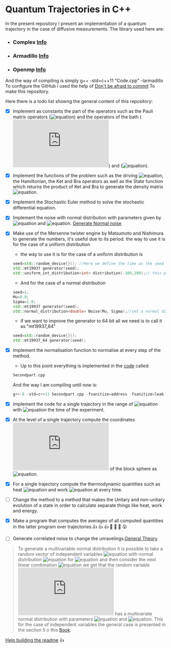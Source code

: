 # Quantum Trajectories in C++
In the present repository I present an implementation of a quantum trajectory in the case of diffusive measurements.
The library used here are:
* ### **Complex** [Info](http://www.cplusplus.com/reference/complex/)
* ### **Armadillo** [Info](http://arma.sourceforge.net/)
* ### **Openmp** [Info](https://www.openmp.org/)
And the way of compiling is simply g++ -std=c++11 "Code.cpp" -larmadillo
To configure the GitHub i used the help of [Don't be afraid to commit](http://dont-be-afraid-to-commit.readthedocs.io/en/latest/git/commandlinegit.html)
To make this repository.

Here there is a todo list showng the general content of this repository:

- [X] Implement as constants the part of the operators such as the Pauli matrix operators (![equation](https://latex.codecogs.com/gif.latex?$\sigma_i$)) and the operators of the bath (![equation](https://latex.codecogs.com/gif.latex?J)) and (![equation](https://latex.codecogs.com/gif.latex?J^{\dag})).

- [X] Implement the functions of the problem such as the driving ![equation](https://latex.codecogs.com/gif.latex?\lambda(t)), the Hamiltonian, the Ket and Bra operators as well as the State function which returns the product of Ket and Bra to generate the density matrix ![equation](https://latex.codecogs.com/gif.latex?\rho(t)).

- [X] Implement the Stochastic  Euler method to solve the stochastic differential equation. 

- [X] Implement the noise with normal distribution with parameters given by ![equation](https://latex.codecogs.com/gif.latex?\mu=0) and ![equation](https://latex.codecogs.com/gif.latex?\sigma=\sqrt{dt}). [Generate Normal noise](https://en.wikipedia.org/wiki/Box%E2%80%93Muller_transform)

- [X] Make use of the Mersenne twister engine by Matsumoto and Nishimura to generate the numbers, it's useful due to its period. the way to use it is for the case of a uniform distribution
	* the way to use it is for the case of a uniform distribution is
	```c++
	seed=std::random_device{}(); //Here we define the time as the seed
	std::mt19937 generator(seed);
	std::uniform_int_distribution<int> distribution(-100,100);// this produce a uniform distribution between -100 and 100
	```
	* And for the case of a normal distribution
	```c++
	seed=1;
	Mu=0.0;
	Sigma=1.0;
	std::mt19937 generator(seed);
  	std::normal_distribution<double> Noise(Mu, Sigma);//set a normal distribution to call it we do Noise(generator)
	```
	* if we want to improve the generator to 64 bit all we need is to call it as "mt19937_64"
	```c++
	seed=std::random_device{}();
	std::mt19937_64 generator(seed);
	```

- [X] Implement the normalisation function to normalise at every step of the method.

	* Up to this point everything is implemented in the [code](Proofs/ProofThermo) called:
	``` c++
	Secondpart.cpp
	```
	And the way I am compiling until now is:
	``` c++
	g++-8 -std=c++11 Secondpart.cpp -fsanitize=address -fsanitize=leak -fvisibility=hidden -larmadillo
	```

- [X] Implement the code for a single trajectory in the range of ![equation](https://latex.codecogs.com/gif.latex?N=t_{max}/dt) with ![equation](https://latex.codecogs.com/gif.latex?t_{max}) the time of the experiment.

- [X] At the level of a single trajectory compute the coordinates ![equation](https://latex.codecogs.com/gif.latex?x(t),y(t),z(t)) of the block sphere as ![equation](https://latex.codecogs.com/gif.latex?\mathrm{tr}(\sigma_{i}\rho(t))).

- [X] For a single trajectory compute the thermodynamic quantities such as heat ![equation](https://latex.codecogs.com/gif.latex?\mathcal{Q}[\rho(t)]) and work ![equation](https://latex.codecogs.com/gif.latex?\mathcal{W}[\rho(t)]) at every time.

- [ ] Change the method to a method that makes the Unitary and non-unitary evolution of a state in order to calculate separate things like heat, work and energy.

- [X] Make a program that computes the averages of all computed quantities in the latter program over trajectories.:+1: :+1: :+1: :beers: :beers: :beers: :astonished:

- [ ] Generate correlated noise to change the unravelings.[General Theory](https://es.wikipedia.org/wiki/Distribuci%C3%B3n_normal_multivariante)
> To generate a multivariable normal distribution it is possible to take a random vector of independent variables ![equation](https://latex.codecogs.com/gif.latex?X_1,X_2\dots,X_n) with normal distribution ![equation](https://latex.codecogs.com/gif.latex?X_{j}\stackrel{d}{=}\mathcal{N}(\mu_{j},\sigma_{j}^{2})) for ![equation](https://latex.codecogs.com/gif.latex?j=1,\dots,n) and then consider the next linear combination ![equation](https://latex.codecogs.com/gif.latex?Y=\sum_{j=1}^{n}\alpha_{j}X_j) we get that the random variable ![equation](https://latex.codecogs.com/gif.latex?Y) has a multivariate normal distribution with parameters ![equation](https://latex.codecogs.com/gif.latex?\mu:=\sum_{j=1}^n\mu_j\alpha_j) and ![equation](https://latex.codecogs.com/gif.latex?\sigma^2:=\sum_{j=1}^n\sigma_j^2\alpha_j^2). This for the case of independent variables the general case is presented in the section 5 o this [Book](http://bdigital.unal.edu.co/48054/2/9587014499.PDF).


[Help building the readme](https://help.github.com/articles/basic-writing-and-formatting-syntax/#using-emoji) :+1:

